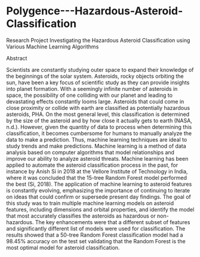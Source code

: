 # Polygence---Hazardous-Asteroid-Classification
Research Project Investigating the Hazardous Asteroid Classification using Various Machine Learning Algorithms

Abstract

Scientists are constantly studying outer space to expand their knowledge of the beginnings of the solar system. Asteroids, rocky objects orbiting the sun, have been a key focus of scientific study as they can provide insights into planet formation. With a seemingly infinite number of asteroids in space, the possibility of one colliding with our planet and leading to devastating effects constantly looms large. Asteroids that could come in close proximity or collide with earth are classified as potentially hazardous asteroids, PHA. On the most general level, this classification is determined by the size of the asteroid and by how close it actually gets to earth (NASA, n.d.). However, given the quantity of data to process when determining this classification, it becomes cumbersome for humans to manually analyze the data to make a prediction. Thus, machine learning techniques are ideal to study trends and make predictions. Machine learning is a method of data analysis based on computer algorithms that model relationships and improve our ability to analyze asteroid threats. Machine learning has been applied to automate the asteroid classification process in the past, for instance by Anish Si in 2018 at the Vellore Institute of Technology in India, where it was concluded that the 15-tree Random Forest model performed the best (Si, 2018). The application of machine learning to asteroid features is constantly evolving, emphasizing the importance of continuing to iterate on ideas that could confirm or supersede present day findings. The goal of this study was to train multiple machine learning models on asteroid features, including dimensions and orbital properties, and identify the model that most accurately classifies the asteroids as hazardous or non-hazardous. The key enhancements were that a different subset of features and significantly different list of models were used for classification. The results showed that a 50-tree Random Forest classification model had a 98.45% accuracy on the test set validating that the Random Forest is the most optimal model for asteroid classification.

